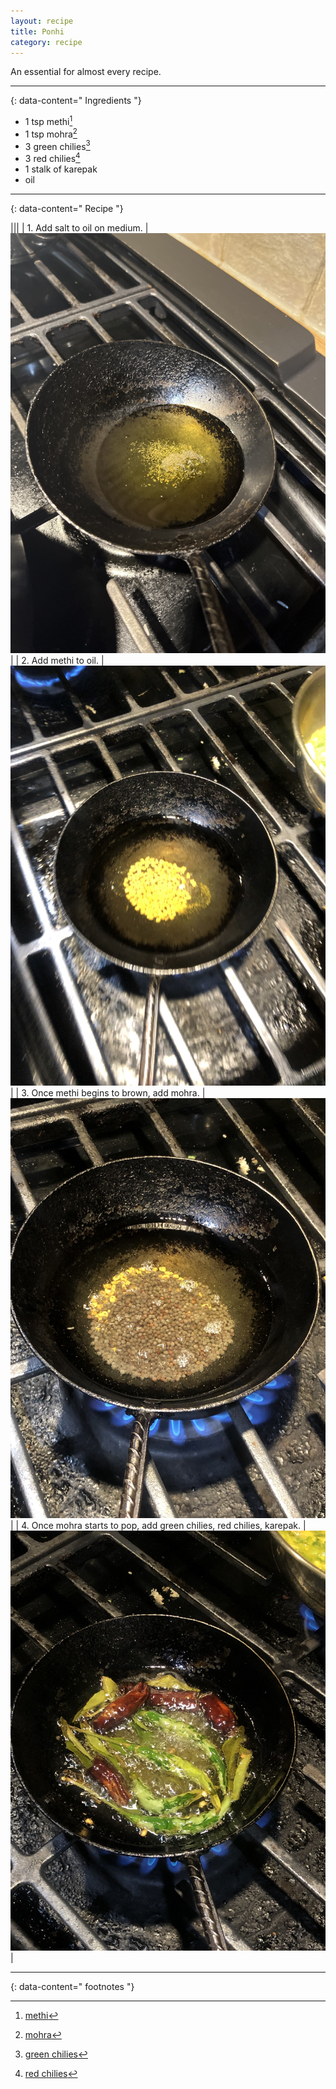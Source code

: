 ```yaml
---
layout: recipe
title: Ponhi
category: recipe
---
```


An essential for almost every recipe. 

---
{: data-content=" Ingredients "}

- 1 tsp methi[^1]
- 1 tsp mohra[^2]
- 3 green chilies[^3]
- 3 red chilies[^4]
- 1 stalk of karepak
- oil

---
{: data-content=" Recipe "}

|<img src="assets/dalmakhani0.jpeg" style="width: 0%;height: 0;">|<img src="assets/dalmakhani0.jpeg" style="width: 0%;height: 0;">|
| 1. Add salt to oil on medium. | <img src="assets/ponhi1.jpeg"> |
| 2. Add methi to oil.  | <img src="assets/ponhi2.jpeg"> |
| 3. Once methi begins to brown, add mohra.  | <img src="assets/ponhi3.jpeg"> |
| 4. Once mohra starts to pop, add green chilies, red chilies, karepak. | <img src="assets/ponhi4.jpeg"> |

---
{: data-content=" footnotes "}

[^1]: [methi](/ingredients#methi)
[^2]: [mohra](/ingredients#mohra)
[^3]: [green chilies](/ingredients#greenchilies)
[^4]: [red chilies](/ingredients#redchilies)
